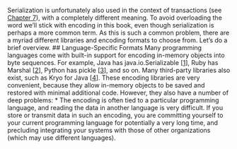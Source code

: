 Serialization is unfortunately also used in the context of transactions (see [Chapter 7](ch07.html#ch_transactions)),
with a completely different meaning. To avoid overloading the word we’ll stick with encoding in
this book, even though serialization is perhaps a more common term. As this is such a common problem, there are a myriad different libraries and encoding formats to
choose from. Let’s do a brief overview. ## Language-Specific Formats 
Many programming languages come with built-in support for encoding in-memory objects into byte
sequences. For example, Java has java.io.Serializable
[[1](ch04.html#JavaSerializable)], Ruby has Marshal
[[2](ch04.html#RubyAPI)], Python has pickle
[[3](ch04.html#PythonPickle)],
and so on. Many third-party libraries also exist, such as Kryo for Java
[[4](ch04.html#JavaKryo)]. These encoding libraries are very convenient, because they allow in-memory objects to be saved and
restored with minimal additional code. However, they also have a number of deep problems: *  The encoding is often tied to a particular programming language, and reading the data in another
language is very difficult. If you store or transmit data in such an encoding, you are committing
yourself to your current programming language for potentially a very long time, and precluding
integrating your systems with those of other organizations (which may use different languages).